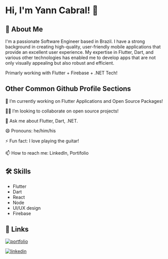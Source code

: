
# Hi, I'm Yann Cabral! 👋


## 🚀 About Me

I'm a passionate Software Engineer based in Brazil. I have a strong background in creating high-quality, user-friendly mobile applications that provide an excellent user experience. My expertise in Flutter, Dart, and various other technologies has enabled me to develop apps that are not only visually appealing but also robust and efficient.

Primarly working with Flutter + Firebase + .NET Tech!


## Other Common Github Profile Sections

🔭 I’m currently working on Flutter Applications and Open Source Packages!

🧑‍💻 I’m looking to collaborate on open source projects!

💬 Ask me about Flutter, Dart, .NET.

😄 Pronouns: he/him/his

⚡ Fun fact: I love playing the guitar!

📫 How to reach me: LinkedIn, Portifolio
## 🛠 Skills

* Flutter
* Dart
* React
* Node
* UI/UX design
* Firebase

## 🔗 Links
[![portfolio](https://img.shields.io/badge/my_portfolio-000?style=for-the-badge&logo=ko-fi&logoColor=white)](https://yanncabral.com.br/)

[![linkedin](https://img.shields.io/badge/linkedin-0A66C2?style=for-the-badge&logo=linkedin&logoColor=white)](https://www.linkedin.com/in/yann-cabral/)


